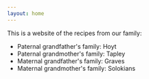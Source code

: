 ```yaml
---
layout: home
---
```

This is a website of the recipes from our family:

- Paternal grandfather's family: Hoyt
- Paternal grandmother's family: Tapley
- Maternal grandfather's family: Graves
- Maternal grandmother's family: Solokians
